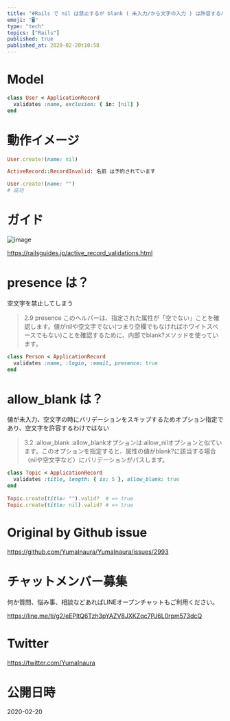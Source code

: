 ```yaml
---
title: "#Rails で nil は禁止するが blank ( 未入力/から文字の入力 ) は許容するバリデーション / exclusion: { "
emoji: "🖥"
type: "tech"
topics: ["Rails"]
published: true
published_at: 2020-02-20t10:58
---
```


# Model

```rb
class User < ApplicationRecord
  validates :name, exclusion: { in: [nil] }
end
```

# 動作イメージ

```rb
User.create!(name: nil)

ActiveRecord::RecordInvalid: 名前 は予約されています

User.create!(name: "")
# 成功

```

# ガイド

![image](https://user-images.githubusercontent.com/13635059/74790955-7831fe80-52fc-11ea-9df5-6190fcd23008.png)


https://railsguides.jp/active_record_validations.html


# presence は？

空文字を禁止してしまう

>2.9 presence
>このヘルパーは、指定された属性が「空でない」ことを確認します。値がnilや空文字でない(つまり空欄でもなければホワイトスペースでもない)ことを確認するために、内部でblank?メソッドを使っています。

```rb
class Person < ApplicationRecord
  validates :name, :login, :email, presence: true
end
```

# allow_blank は？

値が未入力、空文字の時にバリデーションをスキップするためオプション指定であり、空文字を許容するわけではない

>3.2 :allow_blank
>:allow_blankオプションは:allow_nilオプションと似ています。このオプションを指定すると、属性の値がblank?に該当する場合（nilや空文字など）にバリデーションがパスします。


```rb
class Topic < ApplicationRecord
  validates :title, length: { is: 5 }, allow_blank: true
end
 
Topic.create(title: "").valid?  # => true
Topic.create(title: nil).valid? # => true

```

# Original by Github issue

https://github.com/YumaInaura/YumaInaura/issues/2993








<!-- Update From Qiita API -->

# チャットメンバー募集


何か質問、悩み事、相談などあればLINEオープンチャットもご利用ください。

https://line.me/ti/g2/eEPltQ6Tzh3pYAZV8JXKZqc7PJ6L0rpm573dcQ





# Twitter


https://twitter.com/YumaInaura


<!-- Update From Qiita API -->



# 公開日時

2020-02-20
